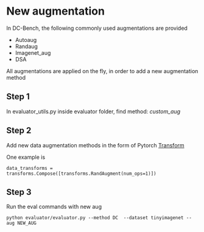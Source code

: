 # New augmentation
In DC-Bench, the following commonly used augmentations are provided
- Autoaug
- Randaug
- Imagenet_aug
- DSA

All augmentations are applied on the fly, in order to add a new augmentation method
## Step 1
In evaluator_utils.py inside evaluator folder, find method: <em>custom_aug</em>

## Step 2
Add new data augmentation methods in the form of Pytorch [Transform](https://pytorch.org/vision/0.9/transforms.html)

One example is
```
data_transforms = transforms.Compose([transforms.RandAugment(num_ops=1)])
```

## Step 3
Run the eval commands with new aug
```
python evaluator/evaluator.py --method DC  --dataset tinyimagenet --aug NEW_AUG
```
